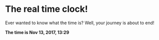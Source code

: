 # The real time clock!

Ever wanted to know what the time is? Well, your journey is about to end!

**The time is Nov 13, 2017, 13:29**